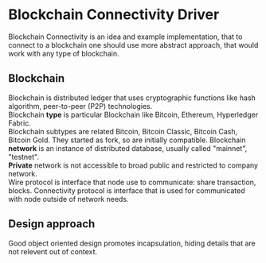
# Blockchain Connectivity Driver

Blockchain Connectivity is an idea and example implementation, that to connect to a blockchain one should use more abstract approach, that would work with any type of blockchain.

## Blockchain

Blockchain is distributed ledger that uses cryptographic functions like hash algorithm, peer-to-peer (P2P) technologies.  
Blockchain **type** is particular Blockchain like Bitcoin, Ethereum, Hyperledger Fabric.  
Blockchain subtypes are related Bitcoin, Bitcoin Classic, Bitcoin Cash, Bitcoin Gold. They started as fork, so are initially compatible.
Blockchain **network** is an instance of distributed database, usually called "mainnet", "testnet".  
**Private** network is not accessible to broad public and restricted to company network.  
Wire protocol is interface that node use to communicate: share transaction, blocks.
Connectivity protocol is interface that is used for communicated with node outside of network needs.

## Design approach

Good object oriented design promotes incapsulation, hiding details that are not relevent out of context.

